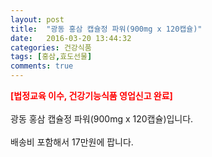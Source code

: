 ```yaml
---
layout: post
title:  "광동 홍삼 캡슐정 파워(900mg x 120캡슐)"
date:   2016-03-20 13:44:32
categories: 건강식품
tags: [홍삼,효도선물]
comments: true
---
```


<strong><span style="color: rgb(255, 0, 0);">[법정교육 이수, 건강기능식품 영업신고 완료]</span></strong>
<br><br>
광동 홍삼 캡슐정 파워(900mg x 120캡슐)입니다.
<br><br>
배송비 포함해서 17만원에 팝니다.
<br>
<br>
<img class="image" src="https://1.bp.blogspot.com/-XPQzJfPa64g/W_tb9kWuP3I/AAAAAAAAA9Y/xukowAJ7CQ0NubCRIWH0j0-tu73v1KvtACLcBGAs/s320/3568467845.jpg" alt=""/>
<br>
<br>
<img class="image" src="http://nbbang.co.kr/data/webedit/20180822143117_xnxhapzg.jpg" alt=""/>  